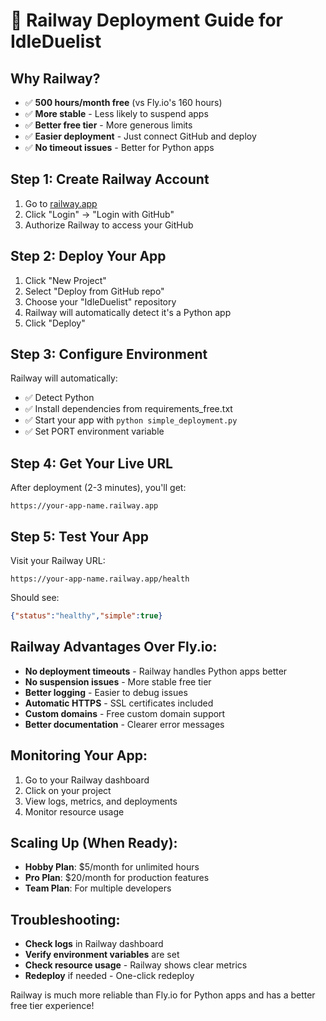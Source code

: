 # 🚀 Railway Deployment Guide for IdleDuelist

## Why Railway?
- ✅ **500 hours/month free** (vs Fly.io's 160 hours)
- ✅ **More stable** - Less likely to suspend apps
- ✅ **Better free tier** - More generous limits
- ✅ **Easier deployment** - Just connect GitHub and deploy
- ✅ **No timeout issues** - Better for Python apps

## Step 1: Create Railway Account
1. Go to [railway.app](https://railway.app)
2. Click "Login" → "Login with GitHub"
3. Authorize Railway to access your GitHub

## Step 2: Deploy Your App
1. Click "New Project"
2. Select "Deploy from GitHub repo"
3. Choose your "IdleDuelist" repository
4. Railway will automatically detect it's a Python app
5. Click "Deploy"

## Step 3: Configure Environment
Railway will automatically:
- ✅ Detect Python
- ✅ Install dependencies from requirements_free.txt
- ✅ Start your app with `python simple_deployment.py`
- ✅ Set PORT environment variable

## Step 4: Get Your Live URL
After deployment (2-3 minutes), you'll get:
```
https://your-app-name.railway.app
```

## Step 5: Test Your App
Visit your Railway URL:
```
https://your-app-name.railway.app/health
```

Should see:
```json
{"status":"healthy","simple":true}
```

## Railway Advantages Over Fly.io:
- **No deployment timeouts** - Railway handles Python apps better
- **No suspension issues** - More stable free tier
- **Better logging** - Easier to debug issues
- **Automatic HTTPS** - SSL certificates included
- **Custom domains** - Free custom domain support
- **Better documentation** - Clearer error messages

## Monitoring Your App:
1. Go to your Railway dashboard
2. Click on your project
3. View logs, metrics, and deployments
4. Monitor resource usage

## Scaling Up (When Ready):
- **Hobby Plan**: $5/month for unlimited hours
- **Pro Plan**: $20/month for production features
- **Team Plan**: For multiple developers

## Troubleshooting:
- **Check logs** in Railway dashboard
- **Verify environment variables** are set
- **Check resource usage** - Railway shows clear metrics
- **Redeploy** if needed - One-click redeploy

Railway is much more reliable than Fly.io for Python apps and has a better free tier experience!

